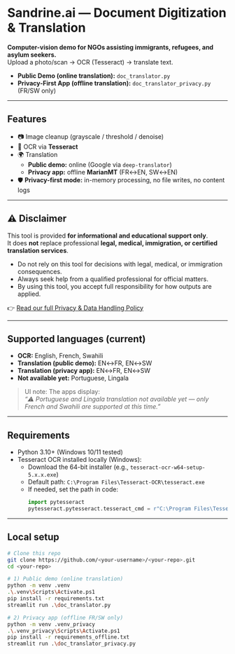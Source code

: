 # Sandrine.ai — Document Digitization & Translation

**Computer-vision demo for NGOs assisting immigrants, refugees, and asylum seekers.**  
Upload a photo/scan → OCR (Tesseract) → translate text.

- **Public Demo (online translation):** `doc_translator.py`
- **Privacy-First App (offline translation):** `doc_translator_privacy.py` (FR/SW only)

---

## Features

- 📷 Image cleanup (grayscale / threshold / denoise)
- 🧠 OCR via **Tesseract**
- 🌍 Translation
  - **Public demo:** online (Google via `deep-translator`)
  - **Privacy app:** offline **MarianMT** (FR↔EN, SW↔EN)
- 🛡️ **Privacy-first mode:** in-memory processing, no file writes, no content logs

---

## ⚠️ Disclaimer
This tool is provided **for informational and educational support only**.  
It does **not** replace professional **legal, medical, immigration, or certified translation services**.  

- Do not rely on this tool for decisions with legal, medical, or immigration consequences.  
- Always seek help from a qualified professional for official matters.  
- By using this tool, you accept full responsibility for how outputs are applied.  

👉 [Read our full Privacy & Data Handling Policy](./PRIVACY_POLICY.md)

---

## Supported languages (current)

- **OCR:** English, French, Swahili  
- **Translation (public demo):** EN↔FR, EN↔SW  
- **Translation (privacy app):** EN↔FR, EN↔SW  
- **Not available yet:** Portuguese, Lingala  

> UI note: The apps display:  
> _“⚠️ Portuguese and Lingala translation not available yet — only French and Swahili are supported at this time.”_

---

## Requirements

- Python 3.10+ (Windows 10/11 tested)
- Tesseract OCR installed locally (Windows):
  - Download the 64-bit installer (e.g., `tesseract-ocr-w64-setup-5.x.x.exe`)
  - Default path: `C:\Program Files\Tesseract-OCR\tesseract.exe`
  - If needed, set the path in code:
    ```python
    import pytesseract
    pytesseract.pytesseract.tesseract_cmd = r"C:\Program Files\Tesseract-OCR\tesseract.exe"
    ```

---

## Local setup

```bash
# Clone this repo
git clone https://github.com/<your-username>/<your-repo>.git
cd <your-repo>

# 1) Public demo (online translation)
python -m venv .venv
.\.venv\Scripts\Activate.ps1
pip install -r requirements.txt
streamlit run .\doc_translator.py

# 2) Privacy app (offline FR/SW only)
python -m venv .venv_privacy
.\.venv_privacy\Scripts\Activate.ps1
pip install -r requirements_offline.txt
streamlit run .\doc_translator_privacy.py

